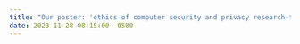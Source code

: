 ```yaml
---
title: "Our poster: 'ethics of computer security and privacy research-trends and standards from a data perspective' has been accepted by ACM CCS 2023."
date: 2023-11-28 08:15:00 -0500
---
```

